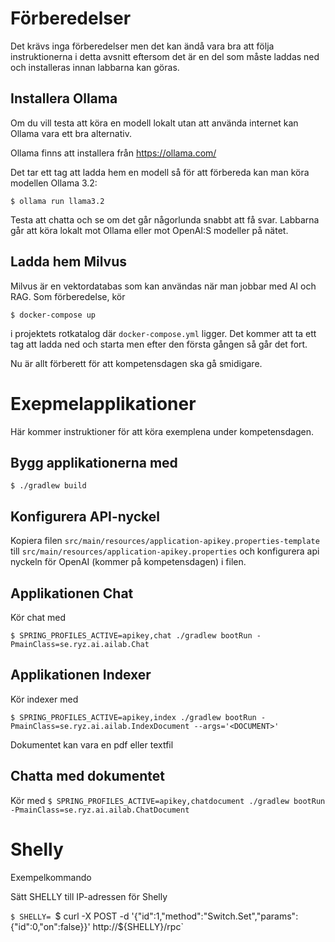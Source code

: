 # Förberedelser

Det krävs inga förberedelser men det kan ändå vara bra att följa instruktionerna i detta avsnitt eftersom det är en del som måste laddas ned och installeras innan labbarna kan göras.


## Installera Ollama

Om du vill testa att köra en modell lokalt utan att använda internet kan Ollama vara ett bra alternativ.

Ollama finns att installera från https://ollama.com/

Det tar ett tag att ladda hem en modell så för att förbereda kan man köra modellen Ollama 3.2:

`$ ollama run llama3.2`

Testa att chatta och se om det går någorlunda snabbt att få svar.
Labbarna går att köra lokalt mot Ollama eller mot OpenAI:S modeller på nätet.

## Ladda hem Milvus
Milvus är en vektordatabas som kan användas när man jobbar med AI och RAG.
Som förberedelse, kör 

`$ docker-compose up`

i projektets rotkatalog där `docker-compose.yml` ligger. Det kommer att ta ett tag att ladda ned och starta men efter den första gången så går det fort.

Nu är allt förberett för att kompetensdagen ska gå smidigare.

# Exepmelapplikationer

Här kommer instruktioner för att köra exemplena under kompetensdagen.

## Bygg applikationerna med
`$ ./gradlew build`

## Konfigurera API-nyckel
Kopiera filen `src/main/resources/application-apikey.properties-template` till `src/main/resources/application-apikey.properties` och konfigurera
api nyckeln för OpenAI (kommer på kompetensdagen) i filen.

## Applikationen Chat

Kör chat med

`$ SPRING_PROFILES_ACTIVE=apikey,chat ./gradlew bootRun -PmainClass=se.ryz.ai.ailab.Chat`

## Applikationen Indexer

Kör indexer med

`$ SPRING_PROFILES_ACTIVE=apikey,index ./gradlew bootRun -PmainClass=se.ryz.ai.ailab.IndexDocument --args='<DOCUMENT>'`

Dokumentet kan vara en pdf eller textfil

## Chatta med dokumentet

Kör med
`$ SPRING_PROFILES_ACTIVE=apikey,chatdocument ./gradlew bootRun -PmainClass=se.ryz.ai.ailab.ChatDocument`

# Shelly
Exempelkommando

Sätt SHELLY till IP-adressen för Shelly

`$ SHELLY=
`$ curl -X POST -d '{"id":1,"method":"Switch.Set","params":{"id":0,"on":false}}' http://${SHELLY}/rpc`